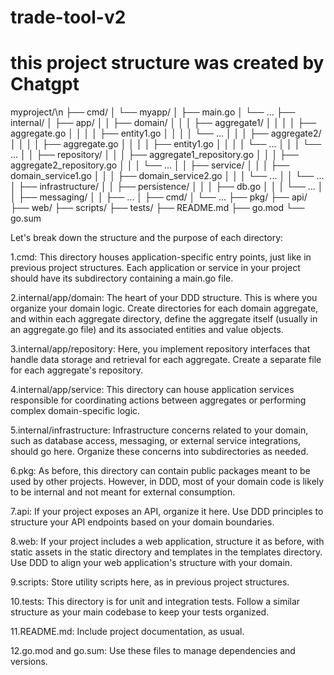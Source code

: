 # trade-tool-v2

# this project structure was created by Chatgpt

myproject/\n
    ├── cmd/
    │   └── myapp/
    │       ├── main.go
    │       └── ...
    ├── internal/
    │   ├── app/
    │   │   ├── domain/
    │   │   │   ├── aggregate1/
    │   │   │   │   ├── aggregate.go
    │   │   │   │   ├── entity1.go
    │   │   │   │   └── ...
    │   │   │   ├── aggregate2/
    │   │   │   │   ├── aggregate.go
    │   │   │   │   ├── entity1.go
    │   │   │   │   └── ...
    │   │   │   └── ...
    │   │   ├── repository/
    │   │   │   ├── aggregate1_repository.go
    │   │   │   ├── aggregate2_repository.go
    │   │   │   └── ...
    │   │   ├── service/
    │   │   │   ├── domain_service1.go
    │   │   │   ├── domain_service2.go
    │   │   │   └── ...
    │   │   └── ...
    │   ├── infrastructure/
    │   │   ├── persistence/
    │   │   │   ├── db.go
    │   │   │   └── ...
    │   │   ├── messaging/
    │   │   ├── ...
    │   ├── cmd/
    │   └── ...
    ├── pkg/
    ├── api/
    ├── web/
    ├── scripts/
    ├── tests/
    ├── README.md
    ├── go.mod
    └── go.sum

Let's break down the structure and the purpose of each directory:

1.cmd: This directory houses application-specific entry points, just like in previous project structures. Each application or service in your project should have its subdirectory containing a main.go file.

2.internal/app/domain: The heart of your DDD structure. This is where you organize your domain logic. Create directories for each domain aggregate, and within each aggregate directory, define the aggregate itself (usually in an aggregate.go file) and its associated entities and value objects.

3.internal/app/repository: Here, you implement repository interfaces that handle data storage and retrieval for each aggregate. Create a separate file for each aggregate's repository.

4.internal/app/service: This directory can house application services responsible for coordinating actions between aggregates or performing complex domain-specific logic.

5.internal/infrastructure: Infrastructure concerns related to your domain, such as database access, messaging, or external service integrations, should go here. Organize these concerns into subdirectories as needed.

6.pkg: As before, this directory can contain public packages meant to be used by other projects. However, in DDD, most of your domain code is likely to be internal and not meant for external consumption.

7.api: If your project exposes an API, organize it here. Use DDD principles to structure your API endpoints based on your domain boundaries.

8.web: If your project includes a web application, structure it as before, with static assets in the static directory and templates in the templates directory. Use DDD to align your web application's structure with your domain.

9.scripts: Store utility scripts here, as in previous project structures.

10.tests: This directory is for unit and integration tests. Follow a similar structure as your main codebase to keep your tests organized.

11.README.md: Include project documentation, as usual.

12.go.mod and go.sum: Use these files to manage dependencies and versions.
